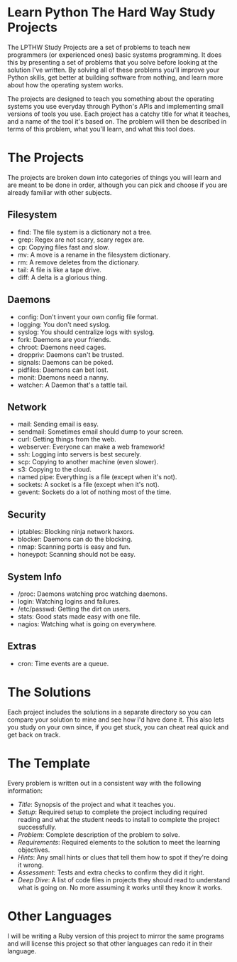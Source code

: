 Learn Python The Hard Way Study Projects
========================================

The LPTHW Study Projects are a set of problems to teach new programmers
(or experienced ones) basic systems programming.  It does this by presenting
a set of problems that you solve before looking at the solution I've written.
By solving all of these problems you'll improve your Python skills, get better
at building software from nothing, and learn more about how the operating
system works.

The projects are designed to teach you something about the operating systems
you use everyday through Python's APIs and implementing small versions of 
tools you use.  Each project has a catchy title for what it teaches, and
a name of the tool it's based on.  The problem will then be described 
in terms of this problem, what you'll learn, and what this tool does.

The Projects
============

The projects are broken down into categories of things you will learn
and are meant to be done in order, although you can pick and choose if
you are already familiar with other subjects.


Filesystem
-----

* find: The file system is a dictionary not a tree.
* grep: Regex are not scary, scary regex are.
* cp: Copying files fast and slow.
* mv: A move is a rename in the filesystem dictionary.
* rm: A remove deletes from the dictionary.
* tail: A file is like a tape drive.
* diff: A delta is a glorious thing.

Daemons
-------

* config: Don't invent your own config file format.
* logging: You don't need syslog.
* syslog: You should centralize logs with syslog.
* fork: Daemons are your friends.
* chroot: Daemons need cages.
* droppriv: Daemons can't be trusted.
* signals: Daemons can be poked.
* pidfiles: Daemons can bet lost.
* monit: Daemons need a nanny.
* watcher: A Daemon that's a tattle tail.

Network
-------

* mail: Sending email is easy.
* sendmail: Sometimes email should dump to your screen.
* curl: Getting things from the web.
* webserver: Everyone can make a web framework!
* ssh: Logging into servers is best securely.
* scp: Copying to another machine (even slower).
* s3: Copying to the cloud.
* named pipe: Everything is a file (except when it's not).
* sockets: A socket is a file (except when it's not).
* gevent: Sockets do a lot of nothing most of the time.

Security
--------

* iptables: Blocking ninja network haxors.
* blocker: Daemons can do the blocking.
* nmap: Scanning ports is easy and fun.
* honeypot: Scanning should not be easy.

System Info
-----------

* /proc: Daemons watching proc watching daemons.
* login: Watching logins and failures.
* /etc/passwd: Getting the dirt on users.
* stats: Good stats made easy with one file.
* nagios: Watching what is going on everywhere.

Extras
------

* cron: Time events are a queue.


The Solutions
=============

Each project includes the solutions in a separate directory so you 
can compare your solution to mine and see how I'd have done it.
This also lets you study on your own since, if you get stuck, you
can cheat real quick and get back on track.


The Template
============

Every problem is written out in a consistent way with the following
information:

* _Title_: Synopsis of the project and what it teaches you.
* _Setup_: Required setup to complete the project including required reading and what the student needs to install to complete the project successfully.
* _Problem_: Complete description of the problem to solve.
* _Requirements_: Required elements to the solution to meet the learning objectives.
* _Hints_: Any small hints or clues that tell them how to spot if they're doing it wrong.
* _Assessment_: Tests and extra checks to confirm they did it right.
* _Deep Dive_: A list of code files in projects they should read to understand what is going on.  No more assuming it works until they know it works.


Other Languages
===============

I will be writing a Ruby version of this project to mirror the same
programs and will license this project so that other languages can
redo it in their language.


